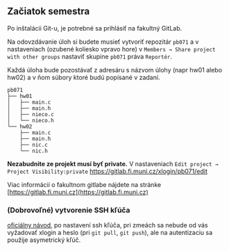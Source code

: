 ## Začiatok semestra

Po inštalácii Git-u, je potrebné sa prihlásiť na fakultný GitLab.

Na odovzdávanie úloh si budete musieť vytvoriť repozitár `pb071` a v nastaveniach (ozubené koliesko vpravo hore) v `Members → Share project with other groups` nastaviť skupine `pb071` práva `Reportér`. 

Každá úloha bude pozostávať z adresáru s názvom úlohy (napr hw01 alebo hw02) a v ňom súbory ktoré budú popísané v zadaní.

```
pb071
├── hw01
│   ├── main.c
│   ├── main.h
│   ├── nieco.c
│   └── nieco.h
└── hw02
    ├── main.c
    ├── main.h
    ├── nic.c
    └── nic.h
```

**Nezabudnite ze projekt musí byť private.** V nastaveniach `Edit project → Project Visibility:private` https://gitlab.fi.muni.cz/xlogin/pb071/edit

Viac informácií o fakultnom gitlabe nájdete na stránke [https://gitlab.fi.muni.cz](https://gitlab.fi.muni.cz)

### (Dobrovoľné) vytvorenie SSH kľúča
[oficiálny návod](https://docs.gitlab.com/ce/ssh/README.html), po nastavení ssh kľúča, pri zmeách sa nebude od vás
vyžadovať xlogin a heslo (pri `git pull`, `git push`), ale na autentizaciu sa použije asymetrický kľúč.
